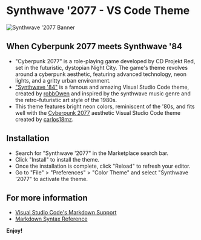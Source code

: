 # Synthwave '2077 - VS Code Theme
![Synthwave '2077 Banner](https://github.com/SBigz/Synthwave-2077/77.png)

## When Cyberpunk 2077 meets Synthwave '84

* "Cyberpunk 2077" is a role-playing game developed by CD Projekt Red, set in the futuristic, dystopian Night City. The game's theme revolves around a cyberpunk aesthetic, featuring advanced technology, neon lights, and a gritty urban environment.
* ["Synthwave '84"](https://github.com/robb0wen/synthwave-vscode) is a famous and amazing Visual Studio Code theme, created by [robbOwen](https://github.com/robb0wen) and inspired by the synthwave music genre and the retro-futuristic art style of the 1980s.
* This theme features bright neon colors, reminiscent of the '80s, and fits well with the [Cyberpunk 2077](https://github.com/carlos18mz/Cyberpunk-2077-rebuild) aesthetic Visual Studio Code theme created by [carlos18mz](https://github.com/carlos18mz).

## Installation

* Search for "Synthwave '2077" in the Marketplace search bar.
* Click "Install" to install the theme.
* Once the installation is complete, click "Reload" to refresh your editor.
* Go to "File" > "Preferences" > "Color Theme" and select "Synthwave '2077" to activate the theme.

## For more information

* [Visual Studio Code's Markdown Support](http://code.visualstudio.com/docs/languages/markdown)
* [Markdown Syntax Reference](https://help.github.com/articles/markdown-basics/)

**Enjoy!**
